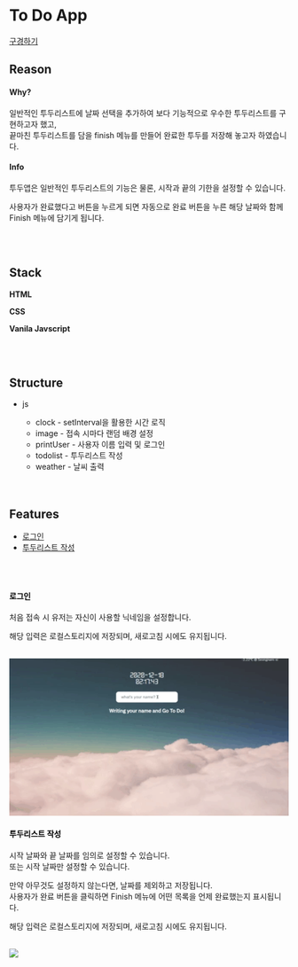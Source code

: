 # To Do App

[구경하기](https://chkim116.github.io/ToDoAPP/)

## Reason

#### Why?

<p>일반적인 투두리스트에 날짜 선택을 추가하여 보다 기능적으로 우수한 투두리스트를 구현하고자 했고,<br /> 끝마친 투두리스트를 담을 finish 메뉴를 만들어 완료한 투두를 저장해 놓고자 하였습니다.
</p>

#### Info

<p>투두앱은 일반적인 투두리스트의 기능은 물론, 시작과 끝의 기한을 설정할 수 있습니다.
</p>
<p>
사용자가 완료했다고 버튼을 누르게 되면 자동으로 완료 버튼을 누른 해당 날짜와 함께 Finish 메뉴에 담기게 됩니다.</p>

<br />
<br />

## Stack

<p><strong>HTML</strong></p>
<p><strong>CSS</strong></p>
<p><strong>Vanila Javscript</strong></p>

<br />
<br />

## Structure

-   js

    -   clock - setInterval을 활용한 시간 로직
    -   image - 접속 시마다 랜덤 배경 설정
    -   printUser - 사용자 이름 입력 및 로그인
    -   todolist - 투두리스트 작성
    -   weather - 날씨 출력

    <br />
    <br />

## Features

<ul>
<li><a href="#login">로그인</a></li>
<li><a href="#todo">투두리스트 작성</a></li>
</ul>

<br />
<br />

#### <a style="color : black" id="login">로그인</a>

<p>처음 접속 시 유저는 자신이 사용할 닉네임을 설정합니다.</p>
<p>해당 입력은 로컬스토리지에 저장되며, 새로고침 시에도 유지됩니다.</p>
<br />
<img src="./gif/start.gif">
<br />

#### <a style="color : black" id="todo">투두리스트 작성</a>

<p>시작 날짜와 끝 날짜를 임의로 설정할 수 있습니다.
<br />또는 시작 날짜만 설정할 수 있습니다.</p>
<p>만약 아무것도 설정하지 않는다면, 날짜를 제외하고 저장됩니다.
<br />사용자가 완료 버튼을 클릭하면 Finish 메뉴에 어떤 목록을 언제 완료했는지 표시됩니다.</p>
<p>해당 입력은 로컬스토리지에 저장되며, 새로고침 시에도 유지됩니다.</p>
<br />
<img src="./gif/todo.gif">
<br />
